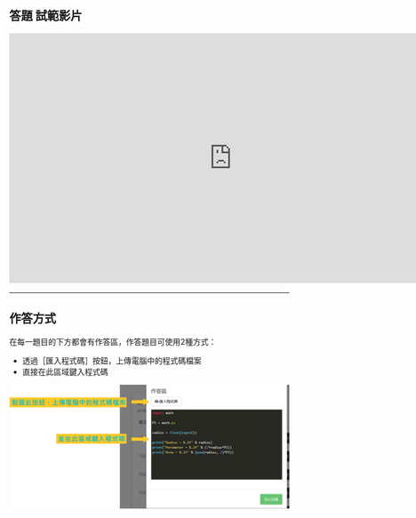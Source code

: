 ## 答題 試範影片 ##

<iframe width="800" height="450" src="https://www.youtube.com/embed/n2WJFZTZD0g?rel=0" frameborder="0" allow="autoplay; encrypted-media" allowfullscreen></iframe>

---

## 作答方式 ## 

在每一題目的下方都會有作答區，作答題目可使用2種方式：
* 透過［匯入程式碼］按鈕，上傳電腦中的程式碼檔案
* 直接在此區域鍵入程式碼

![](/assets/cjmds01我的課程-02-練習題組-04.png)






